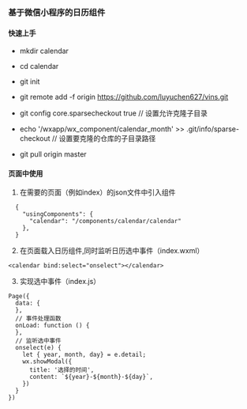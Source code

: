 ### 基于微信小程序的日历组件

#### 快速上手

- mkdir calendar

- cd calendar

- git init

- git remote add -f origin https://github.com/luyuchen627/vins.git

- git config core.sparsecheckout true // 设置允许克隆子目录

- echo '/wxapp/wx_component/calendar_month' >> .git/info/sparse-checkout // 设置要克隆的仓库的子目录路径

- git pull origin master

#### 页面中使用

1. 在需要的页面（例如index）的json文件中引入组件

```
  {
    "usingComponents": {
      "calendar": "/components/calendar/calendar"
    },
  }
```

2. 在页面载入日历组件,同时监听日历选中事件（index.wxml）

```
<calendar bind:select="onselect"></calendar>
```

3. 实现选中事件（index.js）

```
Page({
  data: {
  },
  // 事件处理函数
  onLoad: function () {
  },
  // 监听选中事件
  onselect(e) {
    let { year, month, day} = e.detail;
    wx.showModal({
      title: '选择的时间',
      content: `${year}-${month}-${day}`,
    })
  }
})
```
